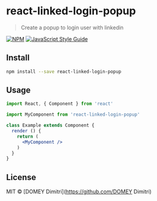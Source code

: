 # react-linked-login-popup

> Create a popup to login user with linkedin

[![NPM](https://img.shields.io/npm/v/react-linked-login-popup.svg)](https://www.npmjs.com/package/react-linked-login-popup) [![JavaScript Style Guide](https://img.shields.io/badge/code_style-standard-brightgreen.svg)](https://standardjs.com)

## Install

```bash
npm install --save react-linked-login-popup
```

## Usage

```jsx
import React, { Component } from 'react'

import MyComponent from 'react-linked-login-popup'

class Example extends Component {
  render () {
    return (
      <MyComponent />
    )
  }
}
```

## License

MIT © [DOMEY Dimitri](https://github.com/DOMEY Dimitri)
